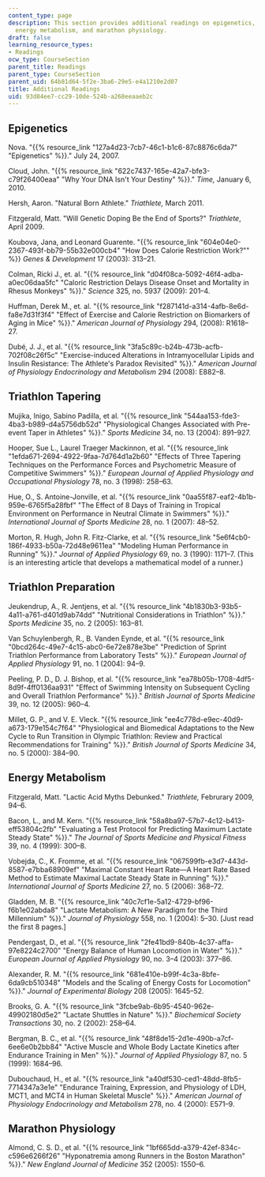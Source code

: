 ```yaml
---
content_type: page
description: This section provides additional readings on epigenetics, triathlon tapering,
  energy metabolism, and marathon physiology.
draft: false
learning_resource_types:
- Readings
ocw_type: CourseSection
parent_title: Readings
parent_type: CourseSection
parent_uid: 64b81d64-5f2e-3ba6-29e5-e4a1210e2d07
title: Additional Readings
uid: 93d84ee7-cc29-10de-524b-a268eeaaeb2c
---
```

## Epigenetics

Nova. "{{% resource_link "127a4d23-7cb7-46c1-b1c6-87c8876c6da7" "Epigenetics" %}}." July 24, 2007.

Cloud, John. "{{% resource_link "622c7437-165e-42a7-bfe3-c79f26400eaa" "Why Your DNA Isn't Your Destiny" %}}." *Time,* January 6, 2010.

Hersh, Aaron. "Natural Born Athlete." *Triathlete,* March 2011.

Fitzgerald, Matt. "Will Genetic Doping Be the End of Sports?" *Triathlete*, April 2009.

Koubova, Jana, and Leonard Guarente. "{{% resource_link "604e04e0-2367-493f-bb79-55b32e000cb4" "How Does Calorie Restriction Work?\"" %}} *Genes & Development* 17 (2003): 313–21.

Colman, Ricki J., et. al. "{{% resource_link "d04f08ca-5092-46f4-adba-a0ec06daa5fc" "Caloric Restriction Delays Disease Onset and Mortality in Rhesus Monkeys" %}}." *Science* 325, no. 5937 (2009): 201–4.

Huffman, Derek M., et. al. "{{% resource_link "f287141d-a314-4afb-8e6d-fa8e7d31f3f4" "Effect of Exercise and Calorie Restriction on Biomarkers of Aging in Mice" %}}." *American Journal of Physiology* 294, (2008): R1618–27.

Dubé, J. J., et al. "{{% resource_link "3fa5c89c-b24b-473b-acfb-702f08c26f5c" "Exercise-induced Alterations in Intramyocellular Lipids and Insulin Resistance: The Athlete's Paradox Revisited" %}}." *American Journal of Physiology Endocrinology and Metabolism* 294 (2008): E882–8.

## Triathlon Tapering

Mujika, Inigo, Sabino Padilla, et al. "{{% resource_link "544aa153-fde3-4ba3-b989-d4a5756db52d" "Physiological Changes Associated with Pre-event Taper in Athletes" %}}." *Sports Medicine* 34, no. 13 (2004): 891–927.

Hooper, Sue L., Laurel Traeger Mackinnon, et al. "{{% resource_link "1efda671-2694-4922-9faa-7d764d1a2b60" "Effects of Three Tapering Techniques on the Performance Forces and Psychometric Measure of Competitive Swimmers" %}}." *European Journal of Applied Physiology and Occupational Physiology* 78, no. 3 (1998): 258–63.

Hue, O., S. Antoine-Jonville, et al. "{{% resource_link "0aa55f87-eaf2-4b1b-959e-6765f5a28fbf" "The Effect of 8 Days of Training in Tropical Environment on Performance in Neutral Climate in Swimmers" %}}." *International Journal of Sports Medicine* 28, no. 1 (2007): 48–52.

Morton, R. Hugh, John R. Fitz-Clarke, et al. "{{% resource_link "5e6f4cb0-186f-4933-b50a-72d48e9611ea" "Modeling Human Performance in Running" %}}." *Journal of Applied Physiology* 69, no. 3 (1990): 1171–7. (This is an interesting article that develops a mathematical model of a runner.)

## Triathlon Preparation

Jeukendrup, A., R. Jentjens, et al. "{{% resource_link "4b1830b3-93b5-4a11-a761-d401d9ab74dd" "Nutritional Considerations in Triathlon" %}}." *Sports Medicine* 35, no. 2 (2005): 163–81.

Van Schuylenbergh, R., B. Vanden Eynde, et al. "{{% resource_link "0bcd264c-49e7-4c15-abc0-6e72e878e3be" "Prediction of Sprint Triathlon Performance from Laboratory Tests" %}}." *European Journal of Applied Physiology* 91, no. 1 (2004): 94–9.

Peeling, P. D., D. J. Bishop, et al. "{{% resource_link "ea78b05b-1708-4df5-8d9f-4ff0136aa931" "Effect of Swimming Intensity on Subsequent Cycling and Overall Triathlon Performance" %}}." *British Journal of Sports Medicine* 39, no. 12 (2005): 960–4.

Millet, G. P., and V. E. Vleck. "{{% resource_link "ee4c778d-e9ec-40d9-a673-179e154c7f64" "Physiological and Biomedical Adaptations to the New Cycle to Run Transition in Olympic Triathlon: Review and Practical Recommendations for Training" %}}." *British Journal of Sports Medicine* 34, no. 5 (2000): 384–90.

## Energy Metabolism

Fitzgerald, Matt. "Lactic Acid Myths Debunked." *Triathlete,* Februrary 2009, 94–6.

Bacon, L., and M. Kern. "{{% resource_link "58a8ba97-57b7-4c12-b413-eff53804c2fb" "Evaluating a Test Protocol for Predicting Maximum Lactate Steady State" %}}." *The Journal of Sports Medicine and Physical Fitness* 39, no. 4 (1999): 300–8.

Vobejda, C., K. Fromme, et al. "{{% resource_link "067599fb-e3d7-443d-8587-e7bba68909ef" "Maximal Constant Heart Rate—A Heart Rate Based Method to Estimate Maximal Lactate Steady State in Running" %}}." *International Journal of Sports Medicine* 27, no. 5 (2006): 368–72.

Gladden, M. B. "{{% resource_link "40c7cf1e-5a12-4729-bf96-f6b1e02abda8" "Lactate Metabolism: A New Paradigm for the Third Millennium" %}}." *Journal of Physiology* 558, no. 1 (2004): 5–30. \[Just read the first 8 pages.\]

Pendergast, D., et al. "{{% resource_link "2fe41bd9-840b-4c37-affa-97e8224c2700" "Energy Balance of Human Locomotion in Water" %}}." *European Journal of Applied Physiology* 90, no. 3–4 (2003): 377–86.

Alexander, R. M. "{{% resource_link "681e410e-b99f-4c3a-8bfe-6da9cb510348" "Models and the Scaling of Energy Costs for Locomotion" %}}." *Journal of Experimental Biology* 208 (2005): 1645–52.

Brooks, G. A. "{{% resource_link "3fcbe9ab-6b95-4540-962e-49902180d5e2" "Lactate Shuttles in Nature" %}}." *Biochemical Society Transactions* 30, no. 2 (2002): 258–64.

Bergman, B. C., et al. "{{% resource_link "48f8de15-2d1e-490b-a7cf-6ee6e0b2bb84" "Active Muscle and Whole Body Lactate Kinetics after Endurance Training in Men" %}}." *Journal of Applied Physiology* 87, no. 5 (1999): 1684–96.

Dubouchaud, H., et al. "{{% resource_link "a40df530-ced1-48dd-8fb5-7714347a3e1e" "Endurance Training, Expression, and Physiology of LDH, MCT1, and MCT4 in Human Skeletal Muscle" %}}." *American Journal of Physiology Endocrinology and Metabolism* 278, no. 4 (2000): E571–9.

## Marathon Physiology

Almond, C. S. D., et al. "{{% resource_link "1bf665dd-a379-42ef-834c-c596e6266f26" "Hyponatremia among Runners in the Boston Marathon" %}}." *New England Journal of Medicine* 352 (2005): 1550–6.